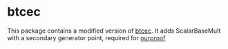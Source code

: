 btcec
=====

This package contains a modified version of [btcec](https://github.com/btcsuite/btcd/tree/master/btcec). It adds ScalarBaseMult with a secondary generator point, required for [ourproof](https://github.com/dcrpalg/ourproof)
